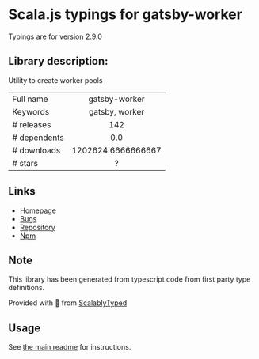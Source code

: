 
# Scala.js typings for gatsby-worker

Typings are for version 2.9.0

## Library description:
Utility to create worker pools

|                    |                 |
| ------------------ | :-------------: |
| Full name          | gatsby-worker |
| Keywords           | gatsby, worker |
| # releases         | 142 |
| # dependents       | 0.0 |
| # downloads        | 1202624.6666666667 |
| # stars            | ? |

## Links
- [Homepage](https://github.com/gatsbyjs/gatsby/tree/master/packages/gatsby-worker#readme)
- [Bugs](https://github.com/gatsbyjs/gatsby/issues)
- [Repository](https://github.com/gatsbyjs/gatsby)
- [Npm](https://www.npmjs.com/package/gatsby-worker)
    


## Note
This library has been generated from typescript code from first party type definitions.

Provided with :purple_heart: from [ScalablyTyped](https://github.com/oyvindberg/ScalablyTyped)

## Usage
See [the main readme](../../readme.md) for instructions.


